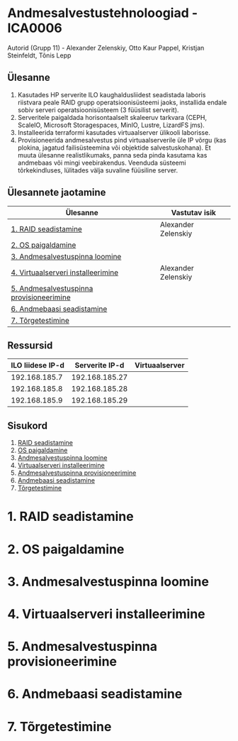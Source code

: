 # **Andmesalvestustehnoloogiad - ICA0006**
Autorid (Grupp 11) - Alexander Zelenskiy, Otto Kaur Pappel, Kristjan Steinfeldt, Tõnis Lepp

## **Ülesanne**
1. Kasutades HP serverite ILO kaughaldusliidest seadistada laboris riistvara peale RAID grupp operatsioonisüsteemi jaoks, installida endale sobiv serveri operatsioonisüsteem (3 füüsilist serverit).
2. Serveritele paigaldada horisontaalselt skaleeruv tarkvara (CEPH, ScaleIO, Microsoft Storagespaces, MinIO, Lustre, LizardFS jms).
3. Installeerida terraformi kasutades virtuaalserver ülikooli laborisse.
4. Provisioneerida andmesalvestus pind virtuaalserverile üle IP võrgu (kas plokina, jagatud failisüsteemina või objektide salvestuskohana). Et muuta ülesanne realistlikumaks, panna seda pinda kasutama kas andmebaas või mingi veebirakendus. Veenduda süsteemi tõrkekindluses, lülitades välja suvaline füüsiline server.

## Ülesannete jaotamine
| Ülesanne                                                                           | Vastutav isik       |
|------------------------------------------------------------------------------------|---------------------|
| [1. RAID seadistamine](#RAID-installeerimine)                                      | Alexander Zelenskiy |
| [2. OS paigaldamine](#OS-paigaldamine)                                             |                     |
| [3. Andmesalvestuspinna loomine](#Andmesalvestuspinna-loomine)                     |                     |
| [4. Virtuaalserveri installeerimine](#Virtuaalserveri-installeerimine)             | Alexander Zelenskiy |
| [5. Andmesalvestuspinna provisioneerimine](#Andmesalvestuspinna-provisioneerimine) |                     |
| [6. Andmebaasi seadistamine](#Andmebaasi-seadistamine)                             |                     |
| [7. Tõrgetestimine](#Tõrgetestimine)                                               |                     |

## **Ressursid**
| ILO liidese IP-d | Serverite IP-d  | Virtuaalserver |
|------------------|-----------------|----------------|
| 192.168.185.7    | 192.168.185.27  |                |
| 192.168.185.8    | 192.168.185.28  |                |
| 192.168.185.9    | 192.168.185.29  |                |

## Sisukord

1. [RAID seadistamine](#RAID-seadistamine)
2. [OS paigaldamine](#OS-paigaldamine)
3. [Andmesalvestuspinna loomine](#Andmesalvestuspinna-loomine)
4. [Virtuaalserveri installeerimine](#Virtuaalserveri-installeerimine)
5. [Andmesalvestuspinna provisioneerimine](#Andmesalvestuspinna-provisioneerimine)
6. [Andmebaasi seadistamine](#Andmebaasi-seadistamine)
7. [Tõrgetestimine](#Tõrgetestimine)

# **1. RAID seadistamine**

# **2. OS paigaldamine**

# **3. Andmesalvestuspinna loomine**

# **4. Virtuaalserveri installeerimine**

# **5. Andmesalvestuspinna provisioneerimine**

# **6. Andmebaasi seadistamine**

# **7. Tõrgetestimine**
